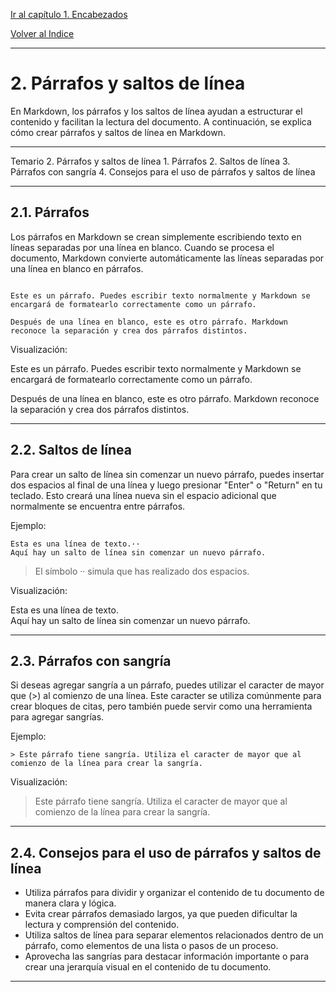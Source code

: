 
[Ir al capítulo 1. Encabezados](../01-Encabezados/readme.md)

[Volver al Indice](../readme.md)

---

# 2. Párrafos y saltos de línea

En Markdown, los párrafos y los saltos de línea ayudan a estructurar el contenido y facilitan la lectura del documento. A continuación, se explica cómo crear párrafos y saltos de línea en Markdown.

---

Temario 
2. Párrafos y saltos de línea
    1. Párrafos
    2. Saltos de línea
    3. Párrafos con sangría
    4. Consejos para el uso de párrafos y saltos de línea

---

## 2.1. Párrafos
Los párrafos en Markdown se crean simplemente escribiendo texto en líneas separadas por una línea en blanco. Cuando se procesa el documento, Markdown convierte automáticamente las líneas separadas por una línea en blanco en párrafos.

~~~

Este es un párrafo. Puedes escribir texto normalmente y Markdown se encargará de formatearlo correctamente como un párrafo.

Después de una línea en blanco, este es otro párrafo. Markdown reconoce la separación y crea dos párrafos distintos.

~~~

Visualización:

Este es un párrafo. Puedes escribir texto normalmente y Markdown se encargará de formatearlo correctamente como un párrafo.

Después de una línea en blanco, este es otro párrafo. Markdown reconoce la separación y crea dos párrafos distintos.

---

## 2.2. Saltos de línea
Para crear un salto de línea sin comenzar un nuevo párrafo, puedes insertar dos espacios al final de una línea y luego presionar "Enter" o "Return" en tu teclado. Esto creará una línea nueva sin el espacio adicional que normalmente se encuentra entre párrafos.

Ejemplo:

~~~
Esta es una línea de texto.··
Aquí hay un salto de línea sin comenzar un nuevo párrafo.
~~~
> El símbolo ·· simula que has realizado dos espacios.

Visualización:

Esta es una línea de texto.  
Aquí hay un salto de línea sin comenzar un nuevo párrafo.

---

## 2.3. Párrafos con sangría
Si deseas agregar sangría a un párrafo, puedes utilizar el caracter de mayor que (>) al comienzo de una línea. Este caracter se utiliza comúnmente para crear bloques de citas, pero también puede servir como una herramienta para agregar sangrías.

Ejemplo:

~~~
> Este párrafo tiene sangría. Utiliza el caracter de mayor que al comienzo de la línea para crear la sangría.

~~~

Visualización:

> Este párrafo tiene sangría. Utiliza el caracter de mayor que al comienzo de la línea para crear la sangría.

---

## 2.4. Consejos para el uso de párrafos y saltos de línea
- Utiliza párrafos para dividir y organizar el contenido de tu documento de manera clara y lógica.
- Evita crear párrafos demasiado largos, ya que pueden dificultar la lectura y comprensión del contenido.
- Utiliza saltos de línea para separar elementos relacionados dentro de un párrafo, como elementos de una lista o pasos de un proceso.
- Aprovecha las sangrías para destacar información importante o para crear una jerarquía visual en el contenido de tu documento.

---


